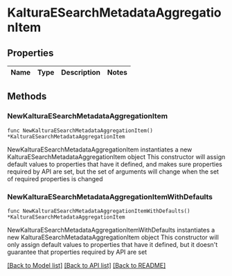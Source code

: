 # KalturaESearchMetadataAggregationItem

## Properties

Name | Type | Description | Notes
------------ | ------------- | ------------- | -------------

## Methods

### NewKalturaESearchMetadataAggregationItem

`func NewKalturaESearchMetadataAggregationItem() *KalturaESearchMetadataAggregationItem`

NewKalturaESearchMetadataAggregationItem instantiates a new KalturaESearchMetadataAggregationItem object
This constructor will assign default values to properties that have it defined,
and makes sure properties required by API are set, but the set of arguments
will change when the set of required properties is changed

### NewKalturaESearchMetadataAggregationItemWithDefaults

`func NewKalturaESearchMetadataAggregationItemWithDefaults() *KalturaESearchMetadataAggregationItem`

NewKalturaESearchMetadataAggregationItemWithDefaults instantiates a new KalturaESearchMetadataAggregationItem object
This constructor will only assign default values to properties that have it defined,
but it doesn't guarantee that properties required by API are set


[[Back to Model list]](../README.md#documentation-for-models) [[Back to API list]](../README.md#documentation-for-api-endpoints) [[Back to README]](../README.md)


